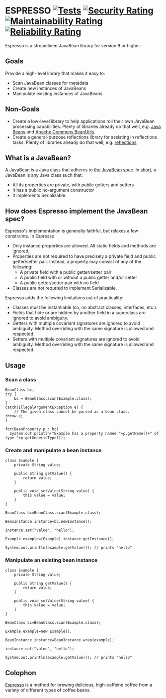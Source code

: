 # ESPRESSO [![Tests](https://github.com/sigpwned/espresso/actions/workflows/tests.yml/badge.svg)](https://github.com/sigpwned/espresso/actions/workflows/tests.yml) [![Security Rating](https://sonarcloud.io/api/project_badges/measure?project=sigpwned_espresso&metric=security_rating)](https://sonarcloud.io/summary/new_code?id=sigpwned_espresso) [![Maintainability Rating](https://sonarcloud.io/api/project_badges/measure?project=sigpwned_espresso&metric=sqale_rating)](https://sonarcloud.io/summary/new_code?id=sigpwned_espresso) [![Reliability Rating](https://sonarcloud.io/api/project_badges/measure?project=sigpwned_espresso&metric=reliability_rating)](https://sonarcloud.io/summary/new_code?id=sigpwned_espresso)

Espresso is a streamlined JavaBean library for version 8 or higher.

## Goals

Provide a high-level library that makes it easy to:

* Scan JavaBean classes for metadata
* Create new instances of JavaBeans
* Manipulate existing instances of JavaBeans

## Non-Goals

* Create a low-level library to help applications roll their own JavaBean processing capabilities. Plenty of libraries already do that well, e.g. [Java Beans](https://docs.oracle.com/en/java/javase/11/docs/api/java.desktop/java/beans/Beans.html) and [Apache Commons BeanUtils](https://commons.apache.org/proper/commons-beanutils/).
* Create a general-purpose reflections library for assisting in reflections tasks. Plenty of libraries already do that well, e.g. [reflections](https://github.com/ronmamo/reflections).

## What is a JavaBean?

A JavaBean is a Java class that adheres to [the JavaBean spec](https://www.oracle.com/java/technologies/javase/javabeans-spec.html). In [short](https://stackoverflow.com/questions/3295496/what-is-a-javabean-exactly/3295517#3295517), a JavaBean is any Java class such that:

* All its properties are private, with public getters and setters
* It has a public no-argument constructor
* It implements Serializable.

## How does Espresso implement the JavaBean spec?

Espresso's implementation is generally faithful, but relaxes a few constraints. In Espresso:

* Only instance properties are allowed. All static fields and methods are ignored.
* Properties are not required to have precisely a private field and public getter/setter pair. Instead, a property may consist of any of the following:
  * A private field with a public getter/setter pair
  * A public field with or without a public getter and/or setter
  * A public getter/setter pair with no field
* Classes are not requried to implement Serializable.

Espresso adds the following limitations out of practicality:

* Classes must be instantiable (so, no abstract classes, interfaces, etc.).
* Fields that hide or are hidden by another field in a superclass are ignored to avoid ambiguity.
* Getters with multiple covariant signatures are ignored to avoid ambiguity. Method overriding with the same signature is allowed and respected.
* Setters with multiple covariant signatures are ignored to avoid ambiguity. Method overriding with the same signature is allowed and respected.

## Usage

### Scan a class

    BeanClass bc;
    try {
        bc = BeanClass.scan(Example.class);
    }
    catch(IllegalArgumentException e) {
        // The given class cannot be parsed as a bean class.
	throw e;
    }

    for(BeanProperty p : bc)
      System.out.println("Example has a property named "+p.getName()+" of type "+p.getGenericType());

### Create and manipulate a bean instance

    class Example {
        private String value;

        public String getValue() {
            return value;
        }

        public void setValue(String value) {
            this.value = value;
        }
    }

    BeanClass bc=BeanClass.scan(Example.class);

    BeanInstance instance=bc.newInstance();

    instance.set("value", "hello");

    Example example=(Example) instance.getInstance();

    System.out.println(example.getValue()); // prints "hello"

### Manipulate an existing bean instance

    class Example {
        private String value;

        public String getValue() {
            return value;
        }

        public void setValue(String value) {
            this.value = value;
        }
    }

    BeanClass bc=BeanClass.scan(Example.class);

    Example example=new Example();

    BeanInstance instance=BeanInstance.wrap(example);

    instance.set("value", "hello");

    System.out.println(example.getValue()); // prints "hello"

## Colophon

[Espresso](https://en.wikipedia.org/wiki/Espresso) is a method for brewing delicious, high-caffeine coffee from a variety of different types of coffee beans.